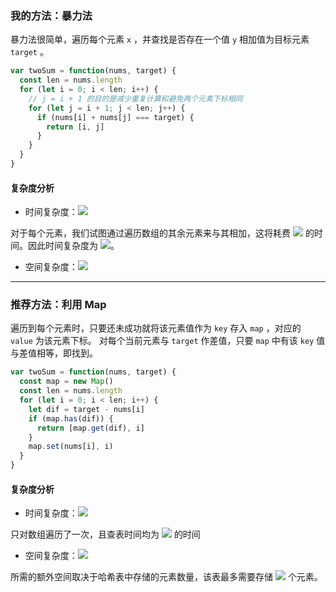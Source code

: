 ### 我的方法：暴力法
暴力法很简单，遍历每个元素 `x` ，并查找是否存在一个值 `y` 相加值为目标元素 `target` 。

```javascript
var twoSum = function(nums, target) {
  const len = nums.length
  for (let i = 0; i < len; i++) {
    // j = i + 1 的目的是减少重复计算和避免两个元素下标相同
    for (let j = i + 1; j < len; j++) {
      if (nums[i] + nums[j] === target) {
        return [i, j]
      }
    }
  }
}
```

#### 复杂度分析

- 时间复杂度：![](https://cdn.nlark.com/yuque/__latex/9f84a66d88d24c3b1bc91df5b5346a13.svg#card=math&code=O%28n%5E2%29&height=23&width=43)

对于每个元素，我们试图通过遍历数组的其余元素来与其相加，这将耗费 ![](https://cdn.nlark.com/yuque/__latex/7ba55e7c64a9405a0b39a1107e90ca94.svg#card=math&code=O%28n%29&height=20&width=36) 的时间。因此时间复杂度为 ![](https://cdn.nlark.com/yuque/__latex/9f84a66d88d24c3b1bc91df5b5346a13.svg#card=math&code=O%28n%5E2%29&height=23&width=43)。

- 空间复杂度：![](https://cdn.nlark.com/yuque/__latex/5e079a28737d5dd019a3b8f6133ee55e.svg#card=math&code=O%281%29&height=20&width=34)

---

### 推荐方法：利用 Map
遍历到每个元素时，只要还未成功就将该元素值作为 `key` 存入 `map` ，对应的 `value` 为该元素下标。
对每个当前元素与 `target` 作差值，只要 `map` 中有该 `key` 值与差值相等，即找到。

```javascript
var twoSum = function(nums, target) {
  const map = new Map()
  const len = nums.length
  for (let i = 0; i < len; i++) {
    let dif = target - nums[i]
    if (map.has(dif)) {
      return [map.get(dif), i]
    }
    map.set(nums[i], i)
  }
}
```

#### 复杂度分析

- 时间复杂度：![](https://cdn.nlark.com/yuque/__latex/7ba55e7c64a9405a0b39a1107e90ca94.svg#card=math&code=O%28n%29&height=20&width=36)

只对数组遍历了一次，且查表时间均为 ![](https://cdn.nlark.com/yuque/__latex/5e079a28737d5dd019a3b8f6133ee55e.svg#card=math&code=O%281%29&height=20&width=34) 的时间

- 空间复杂度：![](https://cdn.nlark.com/yuque/__latex/7ba55e7c64a9405a0b39a1107e90ca94.svg#card=math&code=O%28n%29&height=20&width=36)

所需的额外空间取决于哈希表中存储的元素数量，该表最多需要存储 ![](https://cdn.nlark.com/yuque/__latex/7b8b965ad4bca0e41ab51de7b31363a1.svg#card=math&code=n&height=12&width=10) 个元素。
